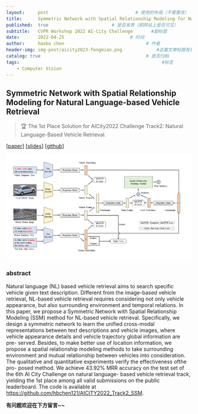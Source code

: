 ```yaml
---
layout:     post   				                 # 使用的布局（不需要改）
title:      Symmetric Network with Spatial Relationship Modeling for Natural Language-based Vehicle Retrieval 				         # 标题
published:  true                        # 是否发表（即网站上是否可见）
subtitle:   CVPR Workshop 2022 AI-City Challenge       #副标题
date:       2022-04-25 			               # 时间
author:     haobo chen 						         # 作者
header-img: img-post/aicity2023-fengmian.png	         #这篇文章标题背景图片
catalog: true 						                 # 是否归档
tags:								                       #标签
    - Computer Vision
---
```


## Symmetric Network with Spatial Relationship Modeling for Natural Language-based Vehicle Retrieval
> 🏆 The 1st Place Solution for AICity2022 Challenge Track2: Natural Language-Based Vehicle Retrieval.

\[[paper](https://arxiv.org/pdf/2206.10879.pdf)\] \[[slides](https://drive.google.com/file/d/1UssQ81BzEUI_OGB_YmiQmk8Rl-0xtzO4/view?usp=sharing)\] \[[github](https://github.com/hbchen121/AICITY2022_Track2_SSM)\]


![framework](img-post/smm-framework.png)

### abstract
Natural language (NL) based vehicle retrieval aims to search specific vehicle given text description. 
Different from the image-based vehicle retrieval, 
NL-based vehicle retrieval requires considering not only vehicle appearance, but also surrounding environment and temporal relations. 
In this paper, we propose a Symmetric Network with Spatial Relationship Modeling (SSM) method for NL-based vehicle retrieval. 
Specifically, we design a symmetric network to learn the unified cross-modal representations between text descriptions and vehicle images, 
where vehicle appearance details and vehicle trajectory global information are pre- served. Besides, to make better use of location information, 
we propose a spatial relationship modeling methods to take surrounding environment and mutual relationship between vehicles into consideration. 
The qualitative and quantitative experiments verify the effectiveness ofthe pro- posed method. 
We achieve 43.92% MRR accuracy on the test set of the 6th AI City Challenge on natural language- based vehicle retrieval track, 
yielding the 1st place among all valid submissions on the public leaderboard. 
The code is available at https://github.com/hbchen121/AICITY2022_Track2_SSM.


**有问题欢迎在下方留言~~**
